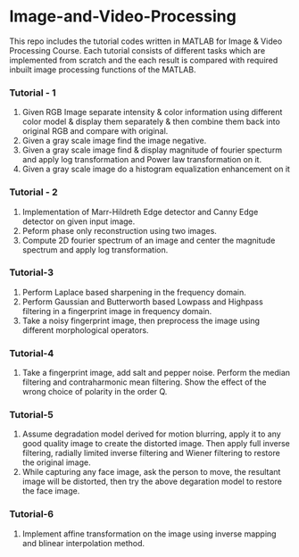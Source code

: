 # Image-and-Video-Processing
This repo includes the tutorial codes written in MATLAB for Image & Video Processing Course. Each tutorial consists of different tasks which are implemented from scratch and the each result is compared with required inbuilt image processing functions of the MATLAB. 
### Tutorial - 1
1) Given RGB Image separate intensity & color information using different color model & display them separately & then combine them back into  original RGB and compare with original.
2) Given a gray scale image find the image negative.
3) Given a gray scale image find & display magnitude of fourier specturm and apply log transformation and Power law transformation on it.
4) Given  a gray scale image do a histogram equalization enhancement on it
### Tutorial - 2 
1) Implementation of Marr-Hildreth Edge detector and Canny Edge detector on given input image.
2) Peform phase only reconstruction using two images.
3) Compute 2D fourier spectrum of an image and center the magnitude spectrum and apply log transformation.
### Tutorial-3
1) Perform Laplace based sharpening in the frequency domain.
2) Perform Gaussian and Butterworth based Lowpass and Highpass filtering in a fingerprint image in frequency domain.
3) Take a noisy fingerprint image, then preprocess the image using different morphological operators.
### Tutorial-4
1) Take a fingerprint image, add salt and pepper noise. Perform the median filtering and contraharmonic mean filtering. Show the effect of the wrong choice of polarity in the order Q.
### Tutorial-5
1) Assume degradation model derived for motion blurring, apply it to any good quality image to create the distorted image. Then apply full inverse filtering, radially limited inverse filtering and Wiener filtering to restore the original image.
2) While capturing any face image, ask the person to move, the resultant image will be distorted, then try the above degaration model to restore the face image.
### Tutorial-6
1) Implement affine transformation on the image using inverse mapping and blinear interpolation method.
